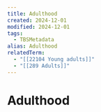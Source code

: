```yaml
---
title: Adulthood
created: 2024-12-01
modified: 2024-12-01
tags:
  - TBSMetadata
alias: Adulthood
relatedTerm:
  - "[[22104 Young adults]]"
  - "[[289 Adults]]"
---
```

# Adulthood
